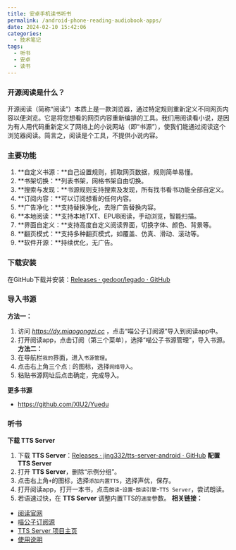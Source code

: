 ```yaml
---
title: 安卓手机读书听书
permalink: /android-phone-reading-audiobook-apps/
date: 2024-02-10 15:42:06
categories: 
  - 技术笔记
tags: 
  - 听书
  - 安卓
  - 读书
---
```


### 开源阅读是什么？

开源阅读（简称“阅读”）本质上是一款浏览器，通过特定规则重新定义不同网页内容以便浏览。它是将您想看的网页内容重新编排的工具。我们用阅读看小说，是因为有人用代码重新定义了网络上的小说网站（即“书源”），使我们能通过阅读这个浏览器阅读。简言之，阅读是个工具，不提供小说内容。

### 主要功能

1. **自定义书源：**自己设置规则，抓取网页数据，规则简单易懂。
2. **书架切换：**列表书架，网格书架自由切换。
3. **搜索与发现：**书源规则支持搜索及发现，所有找书看书功能全部自定义。
4. **订阅内容：**可以订阅想看的任何内容。
5. **广告净化：**支持替换净化，去除广告替换内容。
6. **本地阅读：**支持本地TXT、EPUB阅读，手动浏览，智能扫描。
7. **界面自定义：**支持高度自定义阅读界面，切换字体、颜色、背景等。
8. **翻页模式：**支持多种翻页模式，如覆盖、仿真、滑动、滚动等。
9. **软件开源：**持续优化，无广告。

### 下载安装

在GitHub下载并安装：[Releases · gedoor/legado · GitHub](https://github.com/gedoor/legado/releases)

### 导入书源

**方法一：**

1. 访问 _<https://dy.miaogongzi.cc>_ ，点击“喵公子订阅源”导入到阅读app中。
2. 打开阅读app，点击订阅（第三个菜单），选择“喵公子书源管理”，导入书源。
**方法二：**
1. 在导航栏`我的`界面，进入`书源管理`。
2. 点击右上角三个点`⋮`的图标，选择`网络导入`。
3. 粘贴书源网址后点击确定，完成导入。

**更多书源**

- <https://github.com/XIU2/Yuedu>

### 听书

**下载 **TTS Server****

1. 下载 **TTS Server**：[Releases · jing332/tts-server-android · GitHub](https://github.com/jing332/tts-server-android/releases)
**配置 **TTS Server****
1. 打开 **TTS Server**，删除“示例分组”。
2. 点击右上角`+`的图标，选择`添加内置TTS`，选择声优，保存。
3. 打开阅读app，打开一本书，点击`朗读`-`设置`-`朗读引擎`-`TTS Server`，尝试朗读。
4. 若语速过快，在 **TTS Server** 调整内置TTS的`速度`参数。
**相关链接：**

- [阅读官网](https://gedoor.github.io/)
- [喵公子订阅源](https://fb.miaogongzi.cc)
- [TTS Server 项目主页](https://github.com/jing332/tts-server-android)
- [使用说明](https://www.yuque.com/legado/wiki)